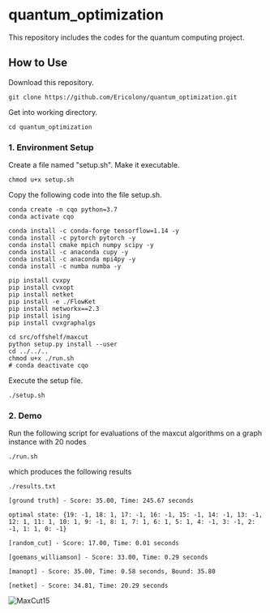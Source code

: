 # quantum_optimization #

This repository includes the codes for the quantum computing project.

## How to Use ##

Download this repository.
```
git clone https://github.com/Ericolony/quantum_optimization.git
```

Get into working directory.
```
cd quantum_optimization
```


### 1. Environment Setup ###
Create a file named "setup.sh". Make it executable.
```
chmod u+x setup.sh
```

Copy the following code into the file setup.sh.
```
conda create -n cqo python=3.7
conda activate cqo

conda install -c conda-forge tensorflow=1.14 -y
conda install -c pytorch pytorch -y
conda install cmake mpich numpy scipy -y
conda install -c anaconda cupy -y
conda install -c anaconda mpi4py -y
conda install -c numba numba -y

pip install cvxpy
pip install cvxopt
pip install netket
pip install -e ./FlowKet
pip install networkx==2.3
pip install ising
pip install cvxgraphalgs

cd src/offshelf/maxcut
python setup.py install --user
cd ../../..
chmod u+x ./run.sh
# conda deactivate cqo
```
Execute the setup file.
```
./setup.sh
```


### 2. Demo ###

Run the following script for evaluations of the maxcut algorithms on a graph instance with 20 nodes

```
./run.sh
```

which produces the following results 
```
./results.txt

[ground truth] - Score: 35.00, Time: 245.67 seconds

optimal state: {19: -1, 18: 1, 17: -1, 16: -1, 15: -1, 14: -1, 13: -1, 12: 1, 11: 1, 10: 1, 9: -1, 8: 1, 7: 1, 6: 1, 5: 1, 4: -1, 3: -1, 2: -1, 1: 1, 0: -1}

[random_cut] - Score: 17.00, Time: 0.01 seconds

[goemans_williamson] - Score: 33.00, Time: 0.29 seconds

[manopt] - Score: 35.00, Time: 0.58 seconds, Bound: 35.80

[netket] - Score: 34.81, Time: 20.29 seconds
```
![MaxCut15](https://github.com/Ericolony/quantum_optimization/blob/master/data/maxcut/graph20.png)


